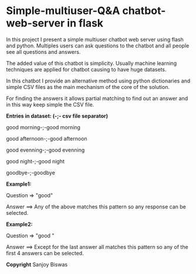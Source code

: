 # Simple-multiuser-Q&A chatbot-web-server in flask

In this project I present a simple multiuser chatbot web server using flash and python. Multiples users can ask questions to the chatbot and all people see all questions and answers.

The added value of this chatbot is simplicity. Usually machine learning techniques are applied for chatbot causing to have huge datasets.

In this chatbot I provide an alternative method using python dictionaries and simple CSV files as the main mechanism of the core of the solution. 

For finding the answers it allows partial matching to find out an answer and in this way keep simple the CSV file. 



**Entries in dataset: (-;- csv file separator)**

good morning-;-good morning

good afternoon-;-good afternoon

good evenning-;-good evenning

good night-;-good night

goodbye-;-goodbye


**Example1:**

Question =>  "good"

Answer ==> Any of the above matches this pattern so any response can be selected.


**Example2:**

Question =>  "good "

Answer ==> Except for the last answer all matches this pattern so any of the first 4 answers can be selected.

**Copyright**
Sanjoy Biswas







  
